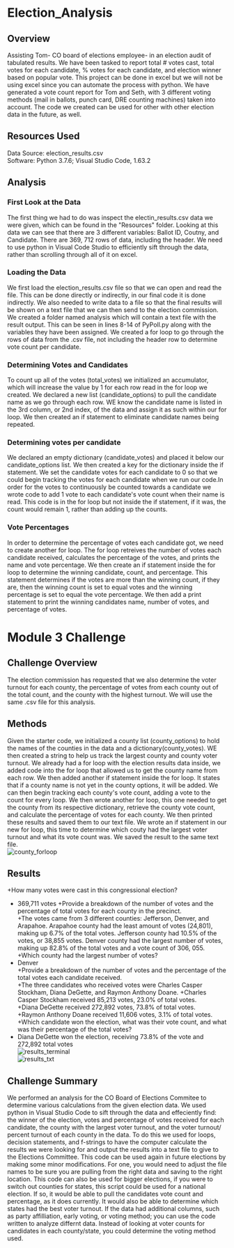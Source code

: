 # Election_Analysis

## Overview
Assisting Tom- CO board of elections employee- in an election audit of tabulated results. We have been tasked to report total # votes cast, total votes for each candidate, % votes for each candidate, and election winner based on popular vote. This project can be done in excel but we will not be using excel since you can automate the process with python. We have generated a vote count report for Tom and Seth, with 3 different voting methods (mail in ballots, punch card, DRE counting machines) taken into account. The code we created can be used for other with other election data in the future, as well. 

## Resources Used
Data Source: election_results.csv  
Software: Python 3.7.6; Visual Studio Code, 1.63.2

## Analysis
### First Look at the Data  
The first thing we had to do was inspect the electin_results.csv data we were given, which can be found in the "Resources" folder. Looking at this data we can see that there are 3 different variables: Ballot ID, Coutny, and Candidate. There are 369, 712 rows of data, including the header. We need to use python in Visual Code Studio to efficiently sift through the data, rather than scrolling through all of it on excel. 
### Loading the Data  
We first load the election_results.csv file so that we can open and read the file. This can be done directly or indirectly, in our final code it is done indirectly. We also needed to write data to a file so that the final results will be shown on a text file that we can then send to the election commission. We created a folder named analysis which will contain a text file with the result output. This can be seen in lines 8-14 of PyPoll.py along with the variables they have been assigned. We created a for loop to go through the rows of data from the .csv file, not including the header row to determine vote count per candidate. 
### Determining Votes and Candidates  
To count up all of the votes (total_votes) we initialized an accumulator, which will increase the value by 1 for each row read in the for loop we created. We declared a new list (candidate_options) to pull the candidate name as we go through each row. WE know the candidate name is listed in the 3rd column, or 2nd index, of the data and assign it as such within our for loop. We then created an if statement to eliminate candidate names being repeated.
### Determining votes per candidate  
We declared an empty dictionary (candidate_votes) and placed it below our candidate_options list. We then created a key for the dictionary inside the if statement. We set the candidate votes for each candidate to 0 so that we could begin tracking the votes for each candidate when we run our code.In order for the votes to continuously be counted towards a candidate we wrote code to add 1 vote to each candidate's vote count when their name is read. This code is in the for loop but not inside the if statement, if it was, the count would remain 1, rather than adding up the counts. 
### Vote Percentages
In order to determine the percentage of votes each candidate got, we need to create another for loop. The for loop retreives the number of votes each candidate received, calculates the percentage of the votes, and prints the name and vote percentage. We then create an if statement inside the for loop to determine the winning candidate, count, and percentage. This statement determines if the votes are more than the winning count, if they are, then the winning count is set to equal votes and the winning percentage is set to equal the vote percentage. We then add a print statement to print the winning candidates name, number of votes, and percentage of votes. 

# Module 3 Challenge  
## Challenge Overview
The election commission has requested that we also determine the voter turnout for each county, the percentage of votes from each county out of the total count, and the county with the highest turnout. We will use the same .csv file for this analysis.
## Methods
Given the starter code, we initialized a county list (county_options) to hold the names of the counties in the data and a dictionary(county_votes). WE then created a string to help us track the largest county and county voter turnout. We already had a for loop with the election results data inside, we added code into the for loop that allowed us to get the county name from each row. We then added another if statement inside the for loop. It states that if a county name is not yet in the county options, it will be added. We can then begin tracking each county's vote count, adding a vote to the count for every loop. We then wrote another for loop, this one needed to get the county from its respective dictionary, retrieve the county vote count, and calculate the percentage of votes for each county. We then printed these results and saved them to our text file. We wrote an if statement in our new for loop, this time to determine which couty had the largest voter turnout and what its vote count was. We saved the result to the same text file.  
![county_forloop](https://user-images.githubusercontent.com/96501958/150663749-8cf95b55-2a59-4aca-8cc0-75a865e425af.png)  

## Results
+How many votes were cast in this congressional election?
  + 369,711 votes
+Provide a breakdown of the number of votes and the percentage of total votes for each county in the precinct.  
  +The votes came from 3 different counties: Jefferson, Denver, and Arapahoe. Arapahoe county had the least amount of votes (24,801), making up 6.7% of the total votes. Jefferson county had 10.5% of the votes, or 38,855 votes. Denver county had the largest number of votes, making up 82.8% of the total votes and a vote count of 306, 055.  
+Which county had the largest number of votes?  
  + Denver  
+Provide a breakdown of the number of votes and the percentage of the total votes each candidate received.  
  +The three candidates who received votes were Charles Casper Stockham, Diana DeGette, and Raymon Anthony Doane.     +Charles Casper Stockham received 85,213 votes, 23.0% of total votes.  
  +Diana DeGette received 272,892 votes, 73.8% of total votes.  
  +Raymon Anthony Doane received 11,606 votes, 3.1% of total votes.  
+Which candidate won the election, what was their vote count, and what was their percentage of the total votes?  
  + Diana DeGette won the election, receiving 73.8% of the vote and 272,892 total votes  
![results_terminal](https://user-images.githubusercontent.com/96501958/150663903-257669c6-17d9-4a04-b9fe-759d5b4dcf1c.png)  
![results_txt](https://user-images.githubusercontent.com/96501958/150663906-49a59f3c-2c95-4757-9caf-6b42f5030e6d.png)  

## Challenge Summary  
We performed an analysis for the CO Board of Elections Commitee to determine various calculations from the given election data. We used python in Visual Studio Code to sift through the data and effeciently find: the winner of the election, votes and percentage of votes received for each candidate, the county with the largest voter turnout, and the voter turnout/ percent turnout of each county in the data. To do this we used for loops, decision statements, and f-strings to have the computer calculate the results we were looking for and output the results into a text file to give to the Elections Committee. This code can be used again in future elections by making some minor modifications. For one, you would need to adjust the file names to be sure you are pulling from the right data and saving to the right location.  This code can also be used for bigger elections, if you were to switch out counties for states, this script could be used for a national election.  If so, it would be able to pull the candidates vote count and percentage, as it does currently. It would also be able to determine which states had the best voter turnout. If the data had additional columns, such as party affilliation, early voting, or voting method; you can use the code written to analyze differnt data. Instead of looking at voter counts for candidates in each county/state, you could determine the voting method used. 
